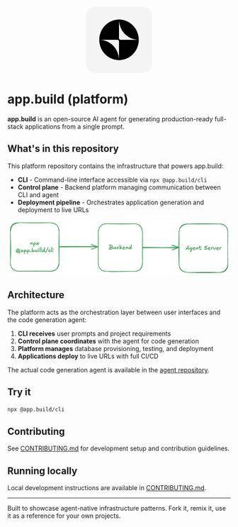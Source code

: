 <div align="center">
  <img src="logo.png" alt="app.build logo" width="150">
</div>

# app.build (platform)

**app.build** is an open-source AI agent for generating production-ready full-stack applications from a single prompt.

## What's in this repository

This platform repository contains the infrastructure that powers app.build:

- **CLI** - Command-line interface accessible via `npx @app.build/cli`
- **Control plane** - Backend platform managing communication between CLI and agent
- **Deployment pipeline** - Orchestrates application generation and deployment to live URLs

![Architecture of CLI->platform->agent](./readme-docs/architecture_diagram.png)

## Architecture

The platform acts as the orchestration layer between user interfaces and the code generation agent:

1. **CLI receives** user prompts and project requirements
2. **Control plane coordinates** with the agent for code generation
3. **Platform manages** database provisioning, testing, and deployment
4. **Applications deploy** to live URLs with full CI/CD

The actual code generation agent is available in the [agent repository](https://github.com/appdotbuild/agent).

## Try it

```bash
npx @app.build/cli
```

## Contributing

See [CONTRIBUTING.md](CONTRIBUTING.md) for development setup and contribution guidelines.

## Running locally

Local development instructions are available in [CONTRIBUTING.md](CONTRIBUTING.md).

---

Built to showcase agent-native infrastructure patterns. Fork it, remix it, use it as a reference for your own projects.